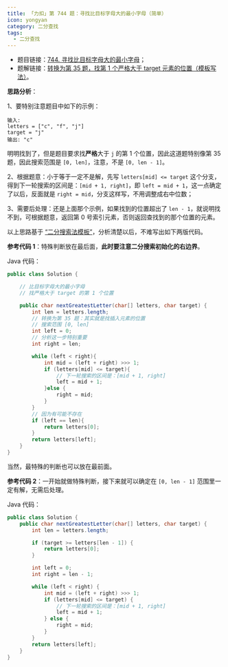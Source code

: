 ```yaml
---
title: 「力扣」第 744 题：寻找比目标字母大的最小字母（简单）
icon: yongyan
category: 二分查找
tags:
  - 二分查找
---
```



+ 题目链接：[744. 寻找比目标字母大的最小字母](https://leetcode-cn.com/problems/find-smallest-letter-greater-than-target/)；
+ 题解链接：[转换为第 35 题，找第 1 个严格大于 target 元素的位置（模板写法）](https://leetcode-cn.com/problems/find-smallest-letter-greater-than-target/solution/zhuan-huan-wei-di-35-ti-zhao-di-1-ge-yan-ge-da-yu-/)。


**思路分析**：

1、要特别注意题目中如下的示例：

```
输入:
letters = ["c", "f", "j"]
target = "j"
输出: "c"
```

明明找到了，但是题目要求找**严格**大于 `j` 的第 1 个位置，因此这道题特别像第 35 题，因此搜索范围是 `[0, len]`，注意，不是 `[0, len - 1]`。

2、根据题意：小于等于一定不是解，先写 `letters[mid] <= target` 这个分支，得到下一轮搜索的区间是：`[mid + 1, right]`，即 `left = mid + 1`，这一点确定了以后，反面就是 `right = mid`，分支这样写，不用调整成右中位数；

3、需要后处理：还是上面那个示例，如果找到的位置超出了 `len - 1`，就说明找不到，可根据题意，返回第 0 号索引元素，否则返回查找到的那个位置的元素。

以上思路基于 [“二分搜索法模板”](https://leetcode-cn.com/problems/search-insert-position/solution/te-bie-hao-yong-de-er-fen-cha-fa-fa-mo-ban-python-/)，分析清楚以后，不难写出如下两版代码。

**参考代码 1**：特殊判断放在最后面，**此时要注意二分搜索初始化的右边界**。

Java 代码：

```Java []
public class Solution {

    // 比目标字母大的最小字母
    // 找严格大于 target 的第 1 个位置

    public char nextGreatestLetter(char[] letters, char target) {
        int len = letters.length;
        // 转换为第 35 题：其实就是找插入元素的位置
        // 搜索范围 [0, len]
        int left = 0;
        // 分析这一步特别重要
        int right = len;

        while (left < right){
            int mid = (left + right) >>> 1;
            if (letters[mid] <= target){
                // 下一轮搜索的区间是：[mid + 1, right]
                left = mid + 1;
            }else {
                right = mid;
            }
        }
        // 因为有可能不存在
        if (left == len){
            return letters[0];
        }
        return letters[left];
    }
}
```

当然，最特殊的判断也可以放在最前面。

**参考代码 2**：一开始就做特殊判断，接下来就可以确定在 `[0, len - 1]` 范围里一定有解，无需后处理。

Java 代码：

```Java []
public class Solution {
    public char nextGreatestLetter(char[] letters, char target) {
        int len = letters.length;

        if (target >= letters[len - 1]) {
            return letters[0];
        }

        int left = 0;
        int right = len - 1;

        while (left < right) {
            int mid = (left + right) >>> 1;
            if (letters[mid] <= target) {
                // 下一轮搜索的区间是：[mid + 1, right]
                left = mid + 1;
            } else {
                right = mid;
            }
        }
        return letters[left];
    }
}
```

